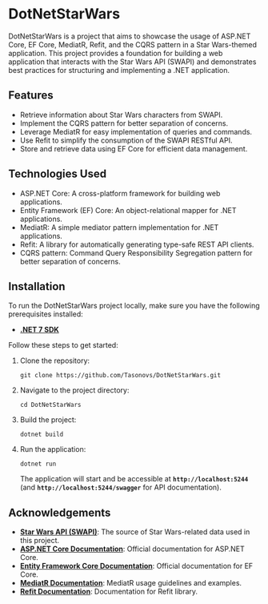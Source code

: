 # **DotNetStarWars**

DotNetStarWars is a project that aims to showcase the usage of ASP.NET Core, EF Core, MediatR, Refit, and the CQRS pattern in a Star Wars-themed application. This project provides a foundation for building a web application that interacts with the Star Wars API (SWAPI) and demonstrates best practices for structuring and implementing a .NET application.

## **Features**

- Retrieve information about Star Wars characters from SWAPI.
- Implement the CQRS pattern for better separation of concerns.
- Leverage MediatR for easy implementation of queries and commands.
- Use Refit to simplify the consumption of the SWAPI RESTful API.
- Store and retrieve data using EF Core for efficient data management.

## **Technologies Used**

- ASP.NET Core: A cross-platform framework for building web applications.
- Entity Framework (EF) Core: An object-relational mapper for .NET applications.
- MediatR: A simple mediator pattern implementation for .NET applications.
- Refit: A library for automatically generating type-safe REST API clients.
- CQRS pattern: Command Query Responsibility Segregation pattern for better separation of concerns.

## **Installation**

To run the DotNetStarWars project locally, make sure you have the following prerequisites installed:

- **[.NET 7 SDK](https://dotnet.microsoft.com/download/dotnet/7.0)**

Follow these steps to get started:

1. Clone the repository:
    
    ```
    git clone https://github.com/Tasonovs/DotNetStarWars.git
    ```
    
2. Navigate to the project directory:
    
    ```
    cd DotNetStarWars
    ```
    
3. Build the project:
    
    ```
    dotnet build
    ```
    
4. Run the application:
    
    ```
    dotnet run
    ```
    
    The application will start and be accessible at **`http://localhost:5244`** (and **`http://localhost:5244/swagger`** for API documentation).
    

## **Acknowledgements**

- **[Star Wars API (SWAPI)](https://swapi.dev/)**: The source of Star Wars-related data used in this project.
- **[ASP.NET Core Documentation](https://docs.microsoft.com/aspnet/core)**: Official documentation for ASP.NET Core.
- **[Entity Framework Core Documentation](https://docs.microsoft.com/ef/core)**: Official documentation for EF Core.
- **[MediatR Documentation](https://github.com/jbogard/MediatR/wiki)**: MediatR usage guidelines and examples.
- **[Refit Documentation](https://github.com/reactiveui/refit)**: Documentation for Refit library.
